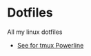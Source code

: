 # Dotfiles
All my linux dotfiles
* [See for tmux Powerline](http://askubuntu.com/questions/283908/how-can-i-install-and-use-powerline-plugin)
